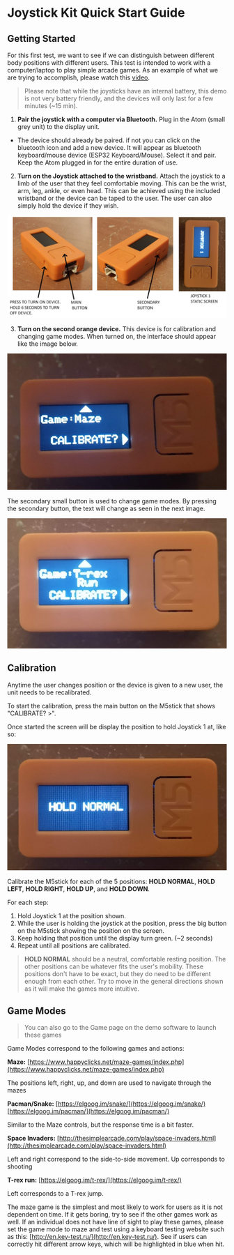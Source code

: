 # Joystick Kit Quick Start Guide

## Getting Started

For this first test, we want to see if we can distinguish between different body positions with different users.  This test is intended to work with a computer/laptop to play simple arcade games.  As an example of what we are trying to accomplish, please watch this [video](https://youtu.be/SsOqFFKt7dk).

> Please note that while the joysticks have an internal battery, this demo is not very battery friendly, and the devices will only last for a few minutes (~15 min).

1. **Pair the joystick with a computer via Bluetooth.** Plug in the Atom (small grey unit) to the display unit. 
 * The device should already be paired. if not you can click on the bluetooth icon and add a new device. It will appear as bluetooth keyboard/mouse device (ESP32 Keyboard/Mouse). Select it and pair. Keep the Atom plugged in for the entire duration of use.

2. **Turn on the Joystick attached to the wristband.** Attach the joystick to a limb of the user that they feel comfortable moving. This can be the wrist, arm, leg, ankle, or even head. This can be achieved using the included wristband or the device can be taped to the user. The user can also simply hold the device if they wish.

![](images/j1-buttons.jpg)

3. **Turn on the second orange device.** This device is for calibration and changing game modes. When turned on, the interface should appear like the image below.

![](images/j2-maze.jpg)

The secondary small button is used to change game modes.  By pressing the secondary button, the text will change as seen in the next image.

![](images/j2-trex.jpg)

## Calibration

Anytime the user changes position or the device is given to a new user, the unit needs to be recalibrated.

To start the calibration, press the main button on the M5stick that shows "CALIBRATE? >".

Once started the screen will be display the position to hold Joystick 1 at, like so:

![](images/j2-cal.jpg)

Calibrate the M5stick for each of the 5 positions: **HOLD NORMAL**, **HOLD LEFT**, **HOLD RIGHT**, **HOLD UP**, and **HOLD DOWN**.

For each step:

 1. Hold Joystick 1 at the position shown.
 2. While the user is holding the joystick at the position, press the big button on the M5stick showing the position on the screen.
 3. Keep holding that position until the display turn green. (~2 seconds)
 4. Repeat until all positions are calibrated.

> **HOLD NORMAL** should be a neutral, comfortable resting position. The other positions can be whatever fits the user's mobility. These positions don't have to be exact, but they do need to be different enough from each other. Try to move in the general directions shown as it will make the games more intuitive.

## Game Modes

> You can also go to the Game page on the demo software to launch these games

Game Modes correspond to the following games and actions:

**Maze:** [https://www.happyclicks.net/maze-games/index.php](https://www.happyclicks.net/maze-games/index.php)

The positions left, right, up, and down are used to navigate through the mazes

**Pacman/Snake:** [https://elgoog.im/snake/](https://elgoog.im/snake/)          [https://elgoog.im/pacman/](https://elgoog.im/pacman/)

Similar to the Maze controls, but the response time is a bit faster.

**Space Invaders:** [http://thesimplearcade.com/play/space-invaders.html](http://thesimplearcade.com/play/space-invaders.html)

Left and right correspond to the side-to-side movement.  Up corresponds to shooting

**T-rex run:** [https://elgoog.im/t-rex/](https://elgoog.im/t-rex/)

Left corresponds to a T-rex jump.

The maze game is the simplest and most likely to work for users as it is not dependent on time. If it gets boring, try to see if the other games work as well.  If an individual does not have line of sight to play these games, please set the game mode to maze and test using a keyboard testing website such as this: [http://en.key-test.ru/](http://en.key-test.ru/). See if users can correctly hit different arrow keys, which will be highlighted in blue when hit.
